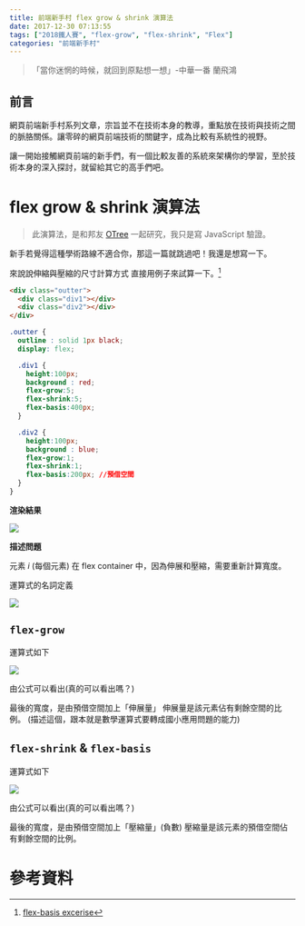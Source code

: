 ```yaml
---
title: 前端新手村 flex grow & shrink 演算法
date: 2017-12-30 07:13:55
tags: ["2018鐵人賽", "flex-grow", "flex-shrink", "Flex"]
categories: "前端新手村"
---
```

> 「當你迷惘的時候，就回到原點想一想」-中華一番 蘭飛鴻

## 前言

網頁前端新手村系列文章，宗旨並不在技術本身的教導，重點放在技術與技術之間的脈胳關係。讓零碎的網頁前端技術的關鍵字，成為比較有系統性的視野。

讓一開始接觸網頁前端的新手們，有一個比較友善的系統來架構你的學習，至於技術本身的深入探討，就留給其它的高手們吧。

# flex grow & shrink 演算法

> 此演算法，是和邦友 [OTree](https://ithelp.ithome.com.tw/users/20107334/profile) 一起研究，我只是寫 JavaScript 驗證。

新手若覺得這種學術路線不適合你，那這一篇就跳過吧！我還是想寫一下。

來說說伸縮與壓縮的尺寸計算方式
直接用例子來試算一下。[^1]

```html
<div class="outter">
  <div class="div1"></div>
  <div class="div2"></div>
</div>
```

```CSS
.outter {
  outline : solid 1px black;
  display: flex;

  .div1 {
    height:100px;
    background : red;
    flex-grow:5;
    flex-shrink:5;
    flex-basis:400px;
  }

  .div2 {
    height:100px;
    background : blue;
    flex-grow:1;
    flex-shrink:1;
    flex-basis:200px; //預借空間
  }
}
```

**渲染結果**

![](https://i.imgur.com/FpQeB3q.png)

**描述問題**

元素 $i$ (每個元素) 在 flex container 中，因為伸展和壓縮，需要重新計算寬度。

運算式的名詞定義

![](https://i.imgur.com/nK4Baef.png)

## `flex-grow`

運算式如下

![](https://i.imgur.com/Qm1M8hA.png)

由公式可以看出(真的可以看出嗎？)

最後的寬度，是由預借空間加上「伸展量」
伸展量是該元素佔有剩餘空間的比例。
(描述這個，跟本就是數學運算式要轉成國小應用問題的能力)

## `flex-shrink` & `flex-basis`

運算式如下

![](https://i.imgur.com/IYfVNCs.png)

由公式可以看出(真的可以看出嗎？)

最後的寬度，是由預借空間加上「壓縮量」(負數)
壓縮量是該元素的預借空間佔有剩餘空間的比例。


# 參考資料

[^1]: [flex-basis excerise](https://codepen.io/dwatow/pen/Nwmojy)
